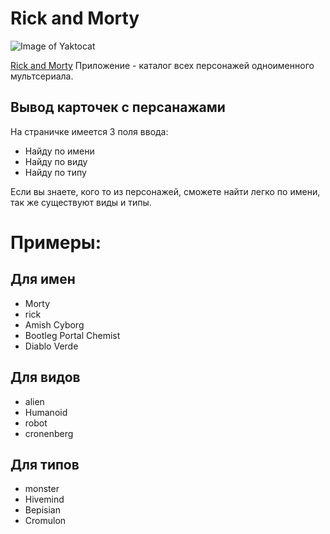 # Rick and Morty

![Image of Yaktocat](https://s309iva.storage.yandex.net/rdisk/37e301cdcae3a688da2f496887968f49a2b0561bdf8f05f929d57dfc9a88b6b1/5e94af2a/8Rd1EPWNghLWMcp8ljHyxpl_Swhsi-QYl7VGptA_Riq5lmS6IM6jgL9A3hK_9hUdN6vGOKSDE93WKD2n82OpsQ==?uid=60911637&filename=3.png&disposition=inline&hash=&limit=0&content_type=image%2Fpng&tknv=v2&owner_uid=60911637&media_type=image&etag=53c39a29d18b24314663f5f5fe68b983&fsize=1117883&hid=a04f655d90a507acf9444772952d4f5c&rtoken=BZEfAV5OUBE6&force_default=yes&ycrid=na-45e5ecb8dcac702dbb7a2a9bbd80f5b4-downloader11e&ts=5a3303dca9e80&s=64f5f2cae3a374d1014bf66c29d350563458abdf3d81b75703c4f179b20c8db5&pb=U2FsdGVkX19-l2g19-NGKd7d2CZ3JcIGscuODKG5WZOv88U3kAzNFvwg_CJHTlzbSYq9ePAdabl4sLUVZGY9DXEdxL9SbShlVd68NVMuZpI)

[Rick and Morty](https://off-art.github.io/Rick-and-Morty/)
Приложение - каталог всех персонажей одноименного мультсериала.

## Вывод карточек с персанажами

На страничке имеется 3 поля ввода:

* Найду по имени
* Найду по виду
* Найду по типу

Если вы знаете, кого то из персонажей,
сможете найти легко по имени, так же существуют виды и типы.

# Примеры:
## Для имен

* Morty
* rick
* Amish Cyborg
* Bootleg Portal Chemist
* Diablo Verde

## Для видов

* alien
* Humanoid
* robot
* cronenberg

## Для типов

* monster
* Hivemind
* Bepisian
* Cromulon
